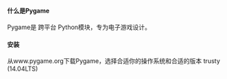 #### 什么是Pygame
Pygame是 跨平台 Python模块，专为电子游戏设计。

#### 安装
从www.pygame.org下载Pygame，选择合适你的操作系统和合适的版本
trusty (14.04LTS) 
